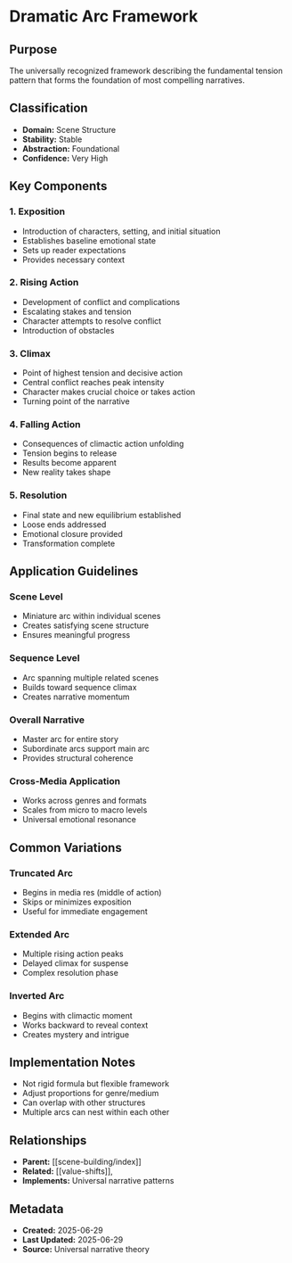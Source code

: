 # Dramatic Arc Framework

## Purpose
The universally recognized framework describing the fundamental tension pattern that forms the foundation of most compelling narratives.

## Classification
- **Domain:** Scene Structure
- **Stability:** Stable
- **Abstraction:** Foundational
- **Confidence:** Very High

## Key Components

### 1. Exposition
- Introduction of characters, setting, and initial situation
- Establishes baseline emotional state
- Sets up reader expectations
- Provides necessary context

### 2. Rising Action
- Development of conflict and complications
- Escalating stakes and tension
- Character attempts to resolve conflict
- Introduction of obstacles

### 3. Climax
- Point of highest tension and decisive action
- Central conflict reaches peak intensity
- Character makes crucial choice or takes action
- Turning point of the narrative

### 4. Falling Action
- Consequences of climactic action unfolding
- Tension begins to release
- Results become apparent
- New reality takes shape

### 5. Resolution
- Final state and new equilibrium established
- Loose ends addressed
- Emotional closure provided
- Transformation complete

## Application Guidelines

### Scene Level
- Miniature arc within individual scenes
- Creates satisfying scene structure
- Ensures meaningful progress

### Sequence Level
- Arc spanning multiple related scenes
- Builds toward sequence climax
- Creates narrative momentum

### Overall Narrative
- Master arc for entire story
- Subordinate arcs support main arc
- Provides structural coherence

### Cross-Media Application
- Works across genres and formats
- Scales from micro to macro levels
- Universal emotional resonance

## Common Variations

### Truncated Arc
- Begins in media res (middle of action)
- Skips or minimizes exposition
- Useful for immediate engagement

### Extended Arc
- Multiple rising action peaks
- Delayed climax for suspense
- Complex resolution phase

### Inverted Arc
- Begins with climactic moment
- Works backward to reveal context
- Creates mystery and intrigue

## Implementation Notes
- Not rigid formula but flexible framework
- Adjust proportions for genre/medium
- Can overlap with other structures
- Multiple arcs can nest within each other

## Relationships
- **Parent:** [[scene-building/index]]
- **Related:** [[value-shifts]],
- **Implements:** Universal narrative patterns

## Metadata
- **Created:** 2025-06-29
- **Last Updated:** 2025-06-29
- **Source:** Universal narrative theory